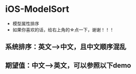 # iOS-ModelSort
- 模型属性排序
- 如果你喜欢的话，给右上角的☆点一下，谢谢！！！

## 系统排序：英文-->中文，且中文顺序混乱

## 期望值：中文-->英文，可以参照以下demo
